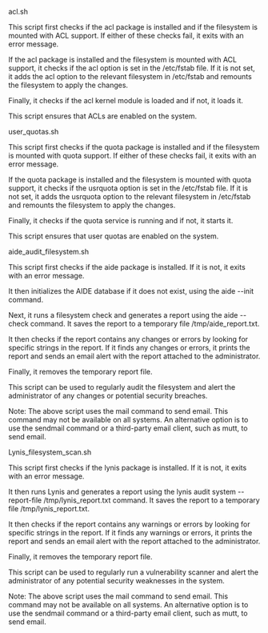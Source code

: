 acl.sh

This script first checks if the acl package is installed and if the filesystem is mounted with ACL support. If either of these checks fail, it exits with an error message.

If the acl package is installed and the filesystem is mounted with ACL support, it checks if the acl option is set in the /etc/fstab file. If it is not set, it adds the acl option to the relevant filesystem in /etc/fstab and remounts the filesystem to apply the changes.

Finally, it checks if the acl kernel module is loaded and if not, it loads it.

This script ensures that ACLs are enabled on the system.

user_quotas.sh

This script first checks if the quota package is installed and if the filesystem is mounted with quota support. If either of these checks fail, it exits with an error message.

If the quota package is installed and the filesystem is mounted with quota support, it checks if the usrquota option is set in the /etc/fstab file. If it is not set, it adds the usrquota option to the relevant filesystem in /etc/fstab and remounts the filesystem to apply the changes.

Finally, it checks if the quota service is running and if not, it starts it.

This script ensures that user quotas are enabled on the system.

aide_audit_filesystem.sh

This script first checks if the aide package is installed. If it is not, it exits with an error message.

It then initializes the AIDE database if it does not exist, using the aide --init command.

Next, it runs a filesystem check and generates a report using the aide --check command. It saves the report to a temporary file /tmp/aide_report.txt.

It then checks if the report contains any changes or errors by looking for specific strings in the report. If it finds any changes or errors, it prints the report and sends an email alert with the report attached to the administrator.

Finally, it removes the temporary report file.

This script can be used to regularly audit the filesystem and alert the administrator of any changes or potential security breaches.

Note: The above script uses the mail command to send email. This command may not be available on all systems. An alternative option is to use the sendmail command or a third-party email client, such as mutt, to send email.

Lynis_filesystem_scan.sh

This script first checks if the lynis package is installed. If it is not, it exits with an error message.

It then runs Lynis and generates a report using the lynis audit system --report-file /tmp/lynis_report.txt command. It saves the report to a temporary file /tmp/lynis_report.txt.

It then checks if the report contains any warnings or errors by looking for specific strings in the report. If it finds any warnings or errors, it prints the report and sends an email alert with the report attached to the administrator.

Finally, it removes the temporary report file.

This script can be used to regularly run a vulnerability scanner and alert the administrator of any potential security weaknesses in the system.

Note: The above script uses the mail command to send email. This command may not be available on all systems. An alternative option is to use the sendmail command or a third-party email client, such as mutt, to send email.
